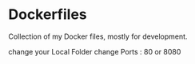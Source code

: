 # Dockerfiles
Collection of my Docker files, mostly for development.

change your Local Folder 
change Ports : 80 or 8080
